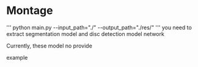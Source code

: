 # Montage
'''
python main.py --input_path="./" --output_path="./res/"
'''
you need to extract segmentation model and disc detection model network

Currently, these model no provide

example

